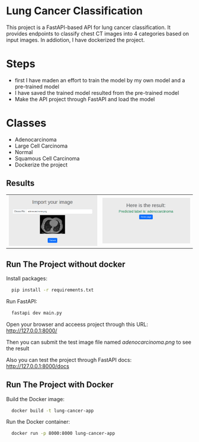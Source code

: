 # Lung Cancer Classification
This project is a FastAPI-based API for lung cancer classification. It provides endpoints to classify chest CT images into 4 categories based on input images. In addiotion, I have dockerized the project.

# Steps
* first I have maden an effort to train the model by my own model and a pre-trained model
* I have saved the trained model resulted from the pre-trained model
* Make the API project through FastAPI and load the model 

# Classes
* Adenocarcinoma
* Large Cell Carcinoma
* Normal
* Squamous Cell Carcinoma
* Dockerize the project

## Results
  
<table>
<tr>
<td><img src="results/result1.png"></td>
<td><img src="results/result2.png"></td> 
</tr>
</table>



## Run The Project without docker


Install packages:
```bash
  pip install -r requirements.txt 
```
Run FastAPI:
```bash
  fastapi dev main.py
```
Open your browser and acceess project through this URL: http://127.0.0.1:8000/

Then you can submit the test image file named *adenocarcinoma.png* to see 
the result 

Also you can test the project through FastAPI docs: http://127.0.0.1:8000/docs


## Run The Project with Docker


Build the Docker image:
```bash
  docker build -t lung-cancer-app 
```
Run the Docker container:
```bash
  docker run -p 8000:8000 lung-cancer-app
```

